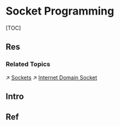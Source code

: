# Socket Programming

[TOC]



## Res
### Related Topics
↗ [Sockets](../../../🧬%20Computer%20System/Operating%20System%20(Theory)/OS%20Processes%20Management%20(CPU%20+%20Main%20Memory%20Resource)/IPC%20(Inter%20Process%20Communication)/🧦%20Sockets/Sockets.md)
↗ [Internet Domain Socket](../../../🧬%20Computer%20System/Operating%20System%20(Theory)/OS%20IO%20System/IO%20Generality%20(via%20Abstraction)/🛜%20Network%20Sockets/Internet%20Domain%20Socket.md)



## Intro


## Ref
[👍 Examples of using raw sockets (c, linux, raw socket) | Github]: https://gist.github.com/leonid-ed/909a883c114eb58ed49f
[icmpv4 ping packet raw socket code.c]: https://github.com/neelkanth13/ipv4-and-ipv6-raw-sockets/blob/master/icmpv4%20ping%20packet%20raw%20socket%20code.c

[👍 使用 RAW socket 實現簡易的 Ping 功能]: https://wenyuangg.github.io/posts/%E7%B6%B2%E8%B7%AF%E7%A8%8B%E5%BC%8F%E8%A8%AD%E8%A8%88/raw-socket-ping.html

